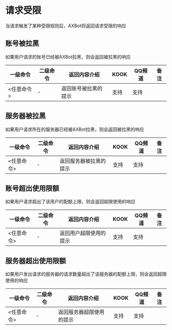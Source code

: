 # 请求受限

当请求触发了某种受限规则后，AXBot将返回请求受限的响应

## 账号被拉黑

如果用户请求的账号已经被AXBot拉黑，则会返回被拉黑的响应

| 一级命令   | 二级命令 | 返回内容介绍         | KOOK | QQ频道 | 备注 |
| ---------- | -------- | -------------------- | ---- | ------ | ---- |
| <任意命令> | -        | 返回账号被拉黑的提示 | 支持 | 支持   |      |

## 服务器被拉黑
如果用户请求所在的服务器已经被AXBot拉黑，则会返回被拉黑的响应

| 一级命令   | 二级命令 | 返回内容介绍           | KOOK | QQ频道 | 备注 |
| ---------- | -------- | ---------------------- | ---- | ------ | ---- |
| <任意命令> | -        | 返回服务器被拉黑的提示 | 支持 | 支持   |      |

## 账号超出使用限额

如果用户请求超出了该用户的配额上限，则会返回超限使用的响应

| 一级命令   | 二级命令 | 返回内容介绍           | KOOK | QQ频道 | 备注 |
| ---------- | -------- | ---------------------- | ---- | ------ | ---- |
| <任意命令> | -        | 返回用户超限使用的提示 | 支持 | 支持   |      |

## 服务器超出使用限额

如果用户发出请求的服务器的请求数量超出了该服务器的配额上限，则会返回超限使用的响应

| 一级命令   | 二级命令 | 返回内容介绍             | KOOK | QQ频道 | 备注 |
| ---------- | -------- | ------------------------ | ---- | ------ | ---- |
| <任意命令> | -        | 返回服务器超限使用的提示 | 支持 | 支持   |      |
